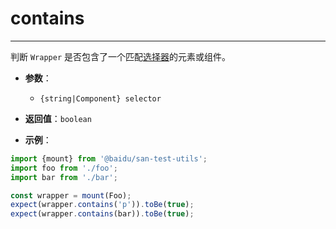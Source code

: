 # contains
---

判断 `Wrapper` 是否包含了一个匹配[选择器](../api/selector.md)的元素或组件。


* **参数**：

    - `{string|Component} selector`

* **返回值**：`boolean`

* **示例**：

```js
import {mount} from '@baidu/san-test-utils';
import foo from './foo';
import bar from './bar';

const wrapper = mount(Foo);
expect(wrapper.contains('p')).toBe(true);
expect(wrapper.contains(bar)).toBe(true);
```
